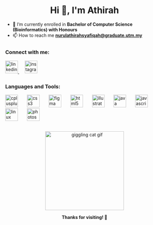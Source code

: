 <h1 align="center">Hi 👋, I'm Athirah</h1>

- 🔭 I’m currently enrolled in **Bachelor of Computer Science (Bioinformatics) with Honours**  
- 📫 How to reach me **nurulathirahsyafiqah@graduate.utm.my**

##

### Connect with me:
<p align="left">
  <a href="https://www.linkedin.com/in/nurul-athirah-syafiqah-binti-mohd-razali-moe-342989364/" target="blank">
    <img src="https://cdn.jsdelivr.net/npm/simple-icons@3.0.1/icons/linkedin.svg" alt="linkedin" height="40"/>
  </a>&emsp;
  <a href="https://instagram.com/a.tyrae" target="blank">
    <img src="https://cdn.jsdelivr.net/npm/simple-icons@3.0.1/icons/instagram.svg" alt="instagram" height="40"/>
  </a>
</p>

##

### Languages and Tools:
<p align="left">
  <img src="https://cdn.jsdelivr.net/gh/devicons/devicon/icons/cplusplus/cplusplus-original.svg" height="40" alt="cplusplus logo" />
  <img width="14" />&ensp;
  <img src="https://cdn.jsdelivr.net/gh/devicons/devicon/icons/css3/css3-original-wordmark.svg" height="40" alt="css3 logo" />
  <img width="14" />&ensp;
  <img src="https://www.vectorlogo.zone/logos/figma/figma-icon.svg" height="40" alt="figma logo" />
  <img width="14" />&ensp;
  <img src="https://cdn.jsdelivr.net/gh/devicons/devicon/icons/html5/html5-original-wordmark.svg" height="40" alt="html5 logo" />
  <img width="14" />&ensp;
  <img src="https://www.vectorlogo.zone/logos/adobe_illustrator/adobe_illustrator-icon.svg" height="40" alt="illustrator logo" />
  <img width="14" />&ensp;
  <img src="https://cdn.jsdelivr.net/gh/devicons/devicon/icons/java/java-original.svg" height="40" alt="java logo" />
  <img width="14" />&ensp;
  <img src="https://cdn.jsdelivr.net/gh/devicons/devicon/icons/javascript/javascript-original.svg" height="40" alt="javascript logo" />
  <img width="14" />&ensp;
  <img src="https://cdn.jsdelivr.net/gh/devicons/devicon/icons/linux/linux-original.svg" height="40" alt="linux logo" />
  <img width="14" />&ensp;
  <img src="https://cdn.jsdelivr.net/gh/devicons/devicon/icons/photoshop/photoshop-line.svg" height="40" alt="photoshop logo" />
</p>

##

<p align="center">
  <img src="https://media1.tenor.com/m/OFvWg1tw3yUAAAAd/cat-laughing.gif" width="250" alt="giggling cat gif"/>
</p>

<p align="center"><b>Thanks for visiting! 🐾</b></p>
